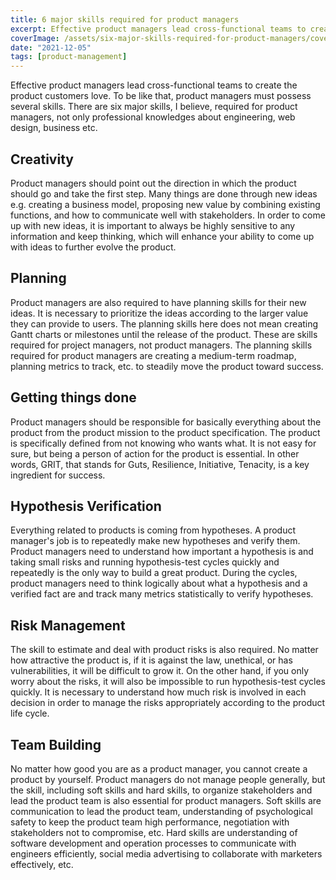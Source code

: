 ```yaml
---
title: 6 major skills required for product managers
excerpt: Effective product managers lead cross-functional teams to create the product customers love. To be like that, product managers must possess several skills. There are six major skills, I believe, required for product managers, not only professional knowledges about engineering, web design, business etc.
coverImage: /assets/six-major-skills-required-for-product-managers/cover.webp
date: "2021-12-05"
tags: [product-management]
---
```


Effective product managers lead cross-functional teams to create the product customers love. To be like that, product managers must possess several skills. There are six major skills, I believe, required for product managers, not only professional knowledges about engineering, web design, business etc.

## Creativity

Product managers should point out the direction in which the product should go and take the first step. Many things are done through new ideas e.g. creating a business model, proposing new value by combining existing functions, and how to communicate well with stakeholders. In order to come up with new ideas, it is important to always be highly sensitive to any information and keep thinking, which will enhance your ability to come up with ideas to further evolve the product.

## Planning

Product managers are also required to have planning skills for their new ideas. It is necessary to prioritize the ideas according to the larger value they can provide to users. The planning skills here does not mean creating Gantt charts or milestones until the release of the product. These are skills required for project managers, not product managers. The planning skills required for product managers are creating a medium-term roadmap, planning metrics to track, etc. to steadily move the product toward success.

## Getting things done

Product managers should be responsible for basically everything about the product from the product mission to the product specification. The product is specifically defined from not knowing who wants what. It is not easy for sure, but being a person of action for the product is essential. In other words, GRIT, that stands for Guts, Resilience, Initiative, Tenacity, is a key ingredient for success.

## Hypothesis Verification

Everything related to products is coming from hypotheses. A product manager's job is to repeatedly make new hypotheses and verify them. Product managers need to understand how important a hypothesis is and taking small risks and running hypothesis-test cycles quickly and repeatedly is the only way to build a great product. During the cycles, product managers need to think logically about what a hypothesis and a verified fact are and track many metrics statistically to verify hypotheses.

## Risk Management

The skill to estimate and deal with product risks is also required. No matter how attractive the product is, if it is against the law, unethical, or has vulnerabilities, it will be difficult to grow it. On the other hand, if you only worry about the risks, it will also be impossible to run hypothesis-test cycles quickly. It is necessary to understand how much risk is involved in each decision in order to manage the risks appropriately according to the product life cycle.

## Team Building

No matter how good you are as a product manager, you cannot create a product by yourself. Product managers do not manage people generally, but the skill, including soft skills and hard skills, to organize stakeholders and lead the product team is also essential for product managers. Soft skills are communication to lead the product team, understanding of psychological safety to keep the product team high performance, negotiation with stakeholders not to compromise, etc. Hard skills are understanding of software development and operation processes to communicate with engineers efficiently, social media advertising to collaborate with marketers effectively, etc.

